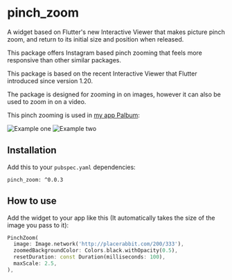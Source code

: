 # pinch_zoom

A widget based on Flutter's new Interactive Viewer that makes picture pinch zoom, and return to its initial size and position when released.

This package offers Instagram based pinch zooming that feels more responsive than other similar packages.

This package is based on the recent Interactive Viewer that Flutter introduced since version 1.20.

The package is designed for zooming in on images, however it can also be used to zoom in on a video.

This pinch zooming is used in [my app Palbum](https://palbum.app):

![Example one](https://jelter.net/pinch_zoom_example_1.png)
![Example two](https://jelter.net/pinch_zoom_example_2.png)

## Installation

Add this to your `pubspec.yaml` dependencies:

```
pinch_zoom: ^0.0.3
```

## How to use

Add the widget to your app like this (It automatically takes the size of the image you pass to it):

```dart
PinchZoom(
  image: Image.network('http://placerabbit.com/200/333'),
  zoomedBackgroundColor: Colors.black.withOpacity(0.5),
  resetDuration: const Duration(milliseconds: 100),
  maxScale: 2.5,
),
```